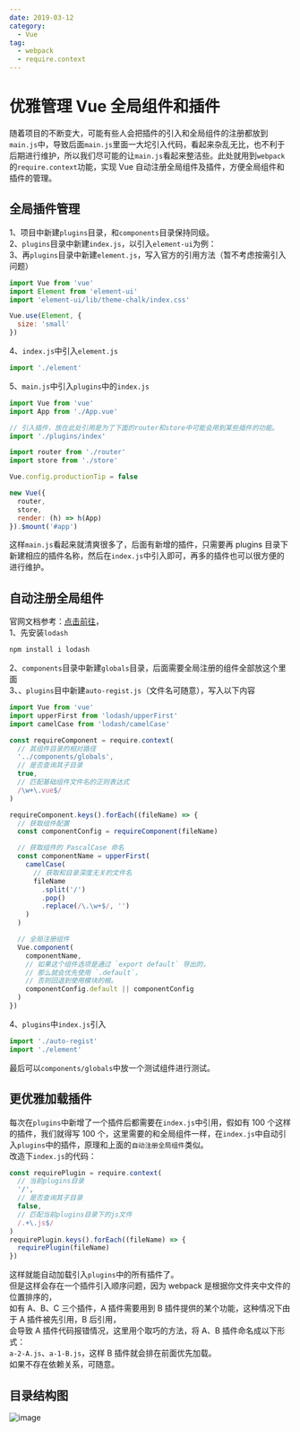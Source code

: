 ```yaml
---
date: 2019-03-12
category:
  - Vue
tag:
  - webpack
  - require.context
---
```


# 优雅管理 Vue 全局组件和插件

随着项目的不断变大，可能有些人会把插件的引入和全局组件的注册都放到`main.js`中，导致后面`main.js`里面一大坨引入代码，看起来杂乱无比，也不利于后期进行维护，所以我们尽可能的让`main.js`看起来整洁些。此处就用到`webpack`的`require.context`功能，实现 Vue 自动注册全局组件及插件，方便全局组件和插件的管理。

<!-- more -->

## 全局插件管理

1、项目中新建`plugins`目录，和`components`目录保持同级。  
2、`plugins`目录中新建`index.js`，以引入`element-ui`为例：  
3、再`plugins`目录中新建`element.js`，写入官方的引用方法（暂不考虑按需引入问题）

```javascript
import Vue from 'vue'
import Element from 'element-ui'
import 'element-ui/lib/theme-chalk/index.css'

Vue.use(Element, {
  size: 'small'
})
```

4、`index.js`中引入`element.js`

```javascript
import './element'
```

5、`main.js`中引入`plugins`中的`index.js`

```javascript
import Vue from 'vue'
import App from './App.vue'

// 引入插件，放在此处引用是为了下面的router和store中可能会用到某些插件的功能。
import './plugins/index'

import router from './router'
import store from './store'

Vue.config.productionTip = false

new Vue({
  router,
  store,
  render: (h) => h(App)
}).$mount('#app')
```

这样`main.js`看起来就清爽很多了，后面有新增的插件，只需要再 plugins 目录下新建相应的插件名称，然后在`index.js`中引入即可，再多的插件也可以很方便的进行维护。

## 自动注册全局组件

官网文档参考：[点击前往](https://cn.vuejs.org/v2/guide/components-registration.html#%E5%9F%BA%E7%A1%80%E7%BB%84%E4%BB%B6%E7%9A%84%E8%87%AA%E5%8A%A8%E5%8C%96%E5%85%A8%E5%B1%80%E6%B3%A8%E5%86%8C)，  
1、先安装`lodash`

```javascript
npm install i lodash
```

2、`components`目录中新建`globals`目录，后面需要全局注册的组件全部放这个里面  
3、、`plugins`目中新建`auto-regist.js`（文件名可随意），写入以下内容

```javascript
import Vue from 'vue'
import upperFirst from 'lodash/upperFirst'
import camelCase from 'lodash/camelCase'

const requireComponent = require.context(
  // 其组件目录的相对路径
  '../components/globals',
  // 是否查询其子目录
  true,
  // 匹配基础组件文件名的正则表达式
  /\w+\.vue$/
)

requireComponent.keys().forEach((fileName) => {
  // 获取组件配置
  const componentConfig = requireComponent(fileName)

  // 获取组件的 PascalCase 命名
  const componentName = upperFirst(
    camelCase(
      // 获取和目录深度无关的文件名
      fileName
        .split('/')
        .pop()
        .replace(/\.\w+$/, '')
    )
  )

  // 全局注册组件
  Vue.component(
    componentName,
    // 如果这个组件选项是通过 `export default` 导出的，
    // 那么就会优先使用 `.default`，
    // 否则回退到使用模块的根。
    componentConfig.default || componentConfig
  )
})
```

4、`plugins`中`index.js`引入

```javascript
import './auto-regist'
import './element'
```

最后可以`components/globals`中放一个测试组件进行测试。

## 更优雅加载插件

每次在`plugins`中新增了一个插件后都需要在`index.js`中引用，假如有 100 个这样的插件，我们就得写 100 个，这里需要的和全局组件一样，在`index.js`中自动引入`plugins`中的插件，原理和上面的`自动注册全局组件`类似。  
改造下`index.js`的代码：

```javascript
const requirePlugin = require.context(
  // 当前plugins目录
  '/',
  // 是否查询其子目录
  false,
  // 匹配当前plugins目录下的js文件
  /.+\.js$/
)
requirePlugin.keys().forEach((fileName) => {
  requirePlugin(fileName)
})
```

这样就能自动加载引入`plugins`中的所有插件了。  
但是这样会存在一个插件引入顺序问题，因为 webpack 是根据你文件夹中文件的位置排序的，  
如有 A、B、C 三个插件，A 插件需要用到 B 插件提供的某个功能，这种情况下由于 A 插件被先引用，B 后引用，  
会导致 A 插件代码报错情况，这里用个取巧的方法，将 A、B 插件命名成以下形式：  
`a-2-A.js`、`a-1-B.js`，这样 B 插件就会排在前面优先加载。  
如果不存在依赖关系，可随意。

## 目录结构图

![image](https://user-images.githubusercontent.com/29849550/63434161-1da40c80-c457-11e9-8064-0b21efd79486.png)

